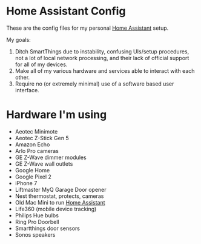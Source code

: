 # Home Assistant Config
These are the config files for my personal [Home Assistant](https://home-assistant.io/) setup.

My goals:

1. Ditch SmartThings due to instability, confusing UIs/setup procedures, not a lot of local network processing, and their lack of official support for all of my devices.
2. Make all of my various hardware and services able to interact with each other.
3. Require no (or extremely minimal) use of a software based user interface.

# Hardware I'm using

* Aeotec Minimote
* Aeotec Z-Stick Gen 5
* Amazon Echo
* Arlo Pro cameras
* GE Z-Wave dimmer modules
* GE Z-Wave wall outlets
* Google Home
* Google Pixel 2
* iPhone 7
* Liftmaster MyQ Garage Door opener
* Nest thermostat, protects, cameras
* Old Mac Mini to run [Home Assistant](https://home-assistant.io/)
* Life360 (mobile device tracking)
* Philips Hue bulbs
* Ring Pro Doorbell
* Smartthings door sensors
* Sonos speakers